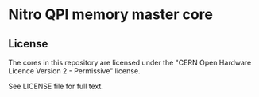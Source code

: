 Nitro QPI memory master core
============================


License
-------

The cores in this repository are licensed under the
"CERN Open Hardware Licence Version 2 - Permissive" license.

See LICENSE file for full text.
